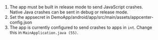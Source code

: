 1. The app must be built in release mode to send JavaScript crashes. Native Java crashes can be sent in debug or release mode.
2. Set the appsecret in DemoApp/android/app/src/main/assets/appcenter-config.json
3. The app is currently configured to send crashes to apps in `int`. Change this in `MainApplication.java (55)`.